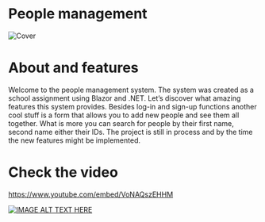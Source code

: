 # People management

![Cover](https://user-images.githubusercontent.com/84182964/136674077-3ddee3f1-c70d-415c-9b70-eaf5ffd3db2c.png)

# About and features
Welcome to the people management system. The system was created as a school assignment using Blazor and .NET. Let’s discover what amazing features this system provides. Besides log-in and sign-up functions another cool stuff is a form that allows you to add new people and see them all together. What is more you can search for people by their first name, second name either their IDs. The project is still in process and by the time the new features might be implemented.

# Check the video
https://www.youtube.com/embed/VoNAQszEHHM

[![IMAGE ALT TEXT HERE](https://www.youtube.com/watch?v=VoNAQszEHHM.jpg)](https://www.youtube.com/watch?v=VoNAQszEHHM)
